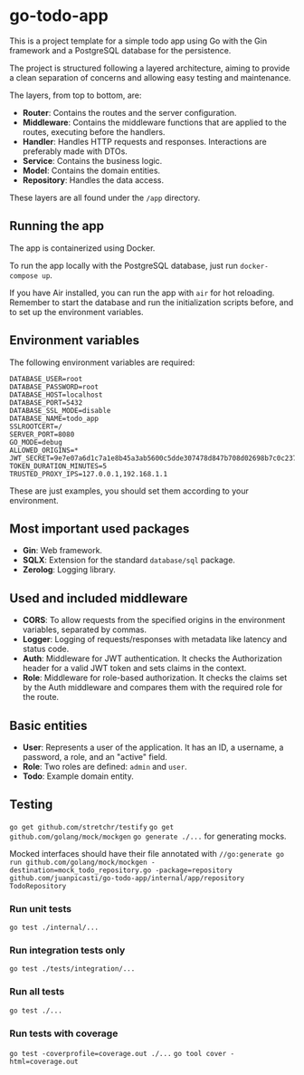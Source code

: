 # go-todo-app

This is a project template for a simple todo app using Go with the Gin framework and a PostgreSQL database for the persistence.

The project is structured following a layered architecture, aiming to provide a clean separation of concerns and allowing easy testing and maintenance.

The layers, from top to bottom, are:

- **Router**: Contains the routes and the server configuration.
- **Middleware**: Contains the middleware functions that are applied to the routes, executing before the handlers.
- **Handler**: Handles HTTP requests and responses. Interactions are preferably made with DTOs.
- **Service**: Contains the business logic.
- **Model**: Contains the domain entities.
- **Repository**: Handles the data access.

These layers are all found under the `/app` directory.

## Running the app

The app is containerized using Docker.

To run the app locally with the PostgreSQL database, just run `docker-compose up`.

If you have Air installed, you can run the app with `air` for hot reloading. Remember to start the database and run the initialization scripts before, and to set up the environment variables.

## Environment variables

The following environment variables are required:

```
DATABASE_USER=root
DATABASE_PASSWORD=root
DATABASE_HOST=localhost
DATABASE_PORT=5432
DATABASE_SSL_MODE=disable
DATABASE_NAME=todo_app
SSLROOTCERT=/
SERVER_PORT=8080
GO_MODE=debug
ALLOWED_ORIGINS=*
JWT_SECRET=9e7e07a6d1c7a1e8b45a3ab5600c5dde307478d847b708d02698b7c0c2373367
TOKEN_DURATION_MINUTES=5
TRUSTED_PROXY_IPS=127.0.0.1,192.168.1.1
```

These are just examples, you should set them according to your environment.

## Most important used packages

- **Gin**: Web framework.
- **SQLX**: Extension for the standard `database/sql` package.
- **Zerolog**: Logging library.

## Used and included middleware

- **CORS**: To allow requests from the specified origins in the environment variables, separated by commas.
- **Logger**: Logging of requests/responses with metadata like latency and status code.
- **Auth**: Middleware for JWT authentication. It checks the Authorization header for a valid JWT token and sets claims in the context.
- **Role**: Middleware for role-based authorization. It checks the claims set by the Auth middleware and compares them with the required role for the route.

## Basic entities

- **User**: Represents a user of the application. It has an ID, a username, a password, a role, and an "active" field.
- **Role**: Two roles are defined: `admin` and `user`.
- **Todo**: Example domain entity.

## Testing

`go get github.com/stretchr/testify`
`go get github.com/golang/mock/mockgen`
`go generate ./...` for generating mocks.

Mocked interfaces should have their file annotated with `//go:generate go run github.com/golang/mock/mockgen -destination=mock_todo_repository.go -package=repository github.com/juanpicasti/go-todo-app/internal/app/repository TodoRepository`

### Run unit tests
`go test ./internal/...`

### Run integration tests only
`go test ./tests/integration/...`

### Run all tests
`go test ./...`

### Run tests with coverage
`go test -coverprofile=coverage.out ./...`
`go tool cover -html=coverage.out`